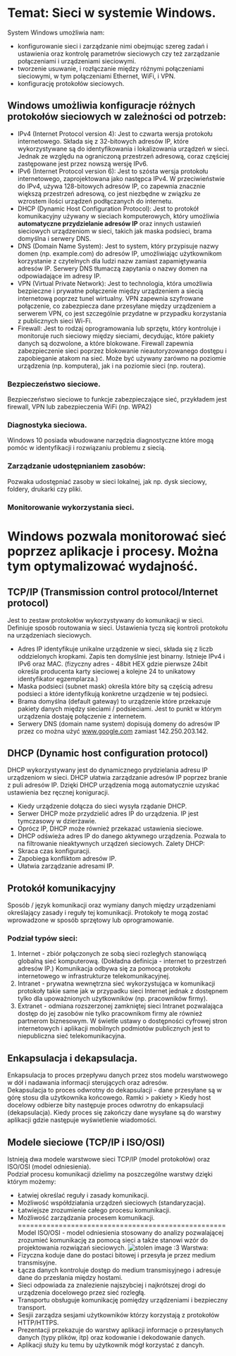  # Temat: Sieci w systemie Windows.
System Windows umożliwia nam:
- konfigurowanie sieci i zarządzanie nimi obejmując szereg zadań i ustawienia oraz kontrolę parametrów sieciowych czy też zarządzanie połączeniami i urządzeniami sieciowymi.
- tworzenie usuwanie, i rozłączanie między różnymi połączeniami sieciowymi, w tym połączeniami Ethernet, WiFi, i VPN.
- konfigurację protokołów sieciowych.
## Windows umożliwia konfiguracje różnych protokołów sieciowych w zależności od potrzeb:
- IPv4 (Internet Protocol version 4): Jest to czwarta wersja protokołu internetowego. Składa się z 32-bitowych adresów IP, które wykorzystywane są do identyfikowania i lokalizowania urządzeń w sieci. Jednak ze względu na ograniczoną przestrzeń adresową, coraz częściej zastępowane jest przez nowszą wersję IPv6.
- IPv6 (Internet Protocol version 6): Jest to szósta wersja protokołu internetowego, zaprojektowana jako następca IPv4. W przeciwieństwie do IPv4, używa 128-bitowych adresów IP, co zapewnia znacznie większą przestrzeń adresową, co jest niezbędne w związku ze wzrostem ilości urządzeń podłączanych do internetu.
- DHCP (Dynamic Host Configuration Protocol): Jest to protokół komunikacyjny używany w sieciach komputerowych, który umożliwia **automatyczne przydzielanie adresów IP** oraz innych ustawień sieciowych urządzeniom w sieci, takich jak maska podsieci, brama domyślna i serwery DNS.
- DNS (Domain Name System): Jest to system, który przypisuje nazwy domen (np. example.com) do adresów IP, umożliwiając użytkownikom korzystanie z czytelnych dla ludzi nazw zamiast zapamiętywania adresów IP. Serwery DNS tłumaczą zapytania o nazwy domen na odpowiadające im adresy IP.
- VPN (Virtual Private Network): Jest to technologia, która umożliwia bezpieczne i prywatne połączenie między urządzeniem a siecią internetową poprzez tunel wirtualny. VPN zapewnia szyfrowane połączenie, co zabezpiecza dane przesyłane między urządzeniem a serwerem VPN, co jest szczególnie przydatne w przypadku korzystania z publicznych sieci Wi-Fi.
- Firewall: Jest to rodzaj oprogramowania lub sprzętu, który kontroluje i monitoruje ruch sieciowy między sieciami, decydując, które pakiety danych są dozwolone, a które blokowane. Firewall zapewnia zabezpieczenie sieci poprzez blokowanie nieautoryzowanego dostępu i zapobieganie atakom na sieć. Może być używany zarówno na poziomie urządzenia (np. komputera), jak i na poziomie sieci (np. routera).
### Bezpieczeństwo sieciowe.
Bezpieczeństwo sieciowe to funkcje zabezpieczające sieć, przykładem jest firewall, VPN lub zabezpieczenia WiFi (np. WPA2)
### Diagnostyka sieciowa.
Windows 10 posiada wbudowane narzędzia diagnostyczne które mogą pomóc w identyfikacji i rozwiązaniu problemu z siecią.
### Zarządzanie udostępnianiem zasobów:
Pozwaka udostępniać zasoby w sieci lokalnej, jak np. dysk sieciowy, foldery, drukarki czy pliki.
### Monitorowanie wykorzystania sieci.
Windows pozwala monitorować sieć poprzez aplikacje i procesy. Można tym optymalizować wydajność.
============================================
## TCP/IP (Transmission control protocol/Internet protocol) 
Jest to zestaw protokołów wykorzystywany do komunikacji w sieci. Definiuje sposób routowania w sieci. Ustawienia tyczą się kontroli protokołu na urządzeniach sieciowych.
- Adres IP identyfikuje unikalne urządzenie w sieci, składa się z liczb oddzielonych kropkami. Zapis ten domyślnie jest binarny. Istnieje IPv4 i IPv6 oraz MAC. (fizyczny adres - 48bit HEX gdzie pierwsze 24bit określa producenta karty sieciowej a kolejne 24 to unikatowy identyfikator egzemplarza.)
- Maska podsieci (subnet mask) określa które bity są częścią adresu podsieci a które identyfikują konkretne urządzenie w tej podsieci.
- Brama domyślna (default gateway) to urządzenie które przekazuje pakiety danych między sieciami / podsieciami. Jest to punkt w którym urządzenia dostaję połączenie z internetem.
- Serwery DNS (domain name system) dopisują domeny do adresów IP przez co można użyć www.google.com zamiast 142.250.203.142.
## DHCP (Dynamic host configuration protocol)
DHCP wykorzystywany jest do dynamicznego prydzielania adresu IP urządzeniom w sieci. DHCP ułatwia zarządzanie adresów IP poprzez branie z puli adresów IP. Dzięki DHCP urządzenia mogą automatycznie uzyskać ustawienia bez ręcznej koniguracji.
- Kiedy urządzenie dołącza do sieci wysyła rządanie DHCP.
- Serwer DHCP może przydzielić adres IP do urządzenia. IP jest tymczasowy w dzierżawie.
- Oprócz IP, DHCP może również przekazać ustawienia sieciowe.
- DHCP odświeża adres IP do danego aktywnego urządzenia. Pozwala to na filtrowanie nieaktywnych urządzeń sieciowych.
Zalety DHCP:
- Skraca czas konfiguracji.
- Zapobiega konfliktom adresów IP.
- Ułatwia zarządzanie adresami IP.
## Protokół komunikacyjny
Sposób / język komunikacji oraz wymiany danych między urządzeniami określający zasady i reguły tej komunikacji. Protokoły te mogą zostać wprowadzone w sposób sprzętowy lub oprogramowanie.
### Podział typów sieci:
1. Internet - zbiór połączonych ze sobą sieci rozległych stanowiącą globalną sieć komputerową. (Dokładna definicja - internet to przestrzeń adresów IP.) Komunikacja odbywa się za pomocą protokołu internetowego w infrastrukturze telekomunikacyjnej.
2. Intranet - prywatna wewnętrzna sieć wykorzystująca w komunikacji protokoły takie same jak w przypadku sieci Internet jednak z dostępnem tylko dla upoważnionych użytkowników (np. pracowników firmy).
3. Extranet - odmiana rozszerzonej zamkniętej sieci Intranet pozwalająca dostęp do jej zasobów nie tylko pracownikom firmy ale również partnerom biznesowym. W świetle ustawy o dostępności cyfrowej stron internetowych i aplikacji mobilnych podmiotów publicznych jest to niepubliczna sieć telekomunikacyjna.
## Enkapsulacja i dekapsulacja.
Enkapsulacja to proces przepływu danych przez stos modelu warstwowego w dół i nadawania informacji sterujących oraz adresów.  
Dekapsulacja to proces odwrotny do dekapsulacji - dane przesyłane są w górę stosu dla użytkownika końcowego. Ramki > pakiety > 
Kiedy host docelowy odbierze bity następuje proces odwrotny do enkapsulacji (dekapsulacja). Kiedy proces się zakończy dane wysyłane są do warstwy aplikacji gdzie następuje wyświetlenie wiadomości.
## Modele sieciowe (TCP/IP i ISO/OSI)
Istnieją dwa modele warstwowe sieci TCP/IP (model protokołów) oraz ISO/OSI (model odniesienia).  
Podział procesu komunikacji dzielimy na poszczególne warstwy dzięki którym możemy:
- Łatwiej określać reguły i zasady komunikacji.
- Możliwość współdziałania urządzeń sieciowych (standaryzacja).
- Łatwiejsze zrozumienie całego procesu komunikacji.
- Możliwość zarządzania procesem komunikacji.  
===================================================
Model ISO/OSI - model odniesienia stosowany do analizy pozwalającej zrozumieć komunikację za pomocą sieci a także stanowi wzór do projektowania rozwiązań sieciowych.
![stolen image :3](https://github.com/Wojtix777/lekcje/assets/78987394/3f90c3b3-bfd0-4a63-8d36-e0cd9281725e)
Warstwa:
- Fizyczna koduje dane do postaci bitowej i przesyła je przez medium transmisyjne.
- Łącza danych kontroluje dostęp do medium transmisyjnego i adresuje dane do przesłania między hostami.
- Sieci odpowiada za znalezienie najszybciej i najkrótszej drogi do urządzenia docelowego przez sieć rozległą.
- Transportu obsługuje komunikację pomiędzy urządzeniami i bezpieczny transport.
- Sesjii zarządza sesjami użytkowników którzy korzystają z protokołów HTTP/HTTPS.
- Prezentacji przekazuje do warstwy aplikacji informacje o przesyłanych danych (typy plików, itp) oraz kodowanie i dekodowanie danych.
- Aplikacji służy ku temu by użytkownik mógł korzystać z dancyh.
